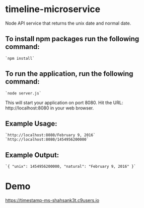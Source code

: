 # timeline-microservice
Node API service that returns the unix date and normal date.

## To install npm packages run the following command:
	`npm install`

## To run the application, run the following command:
	`node server.js`

This will start your application on port 8080.
Hit the URL: http://localhost:8080 in your web browser.

## Example Usage:
	`http://localhost:8080/February 9, 2016`
	`http://localhost:8080/1454956200000`

## Example Output:
	`{ "unix": 1454956200000, "natural": "February 9, 2016" }`

# Demo
<a href="https://timestamp-ms-shahsank3t.c9users.io">https://timestamp-ms-shahsank3t.c9users.io</a>